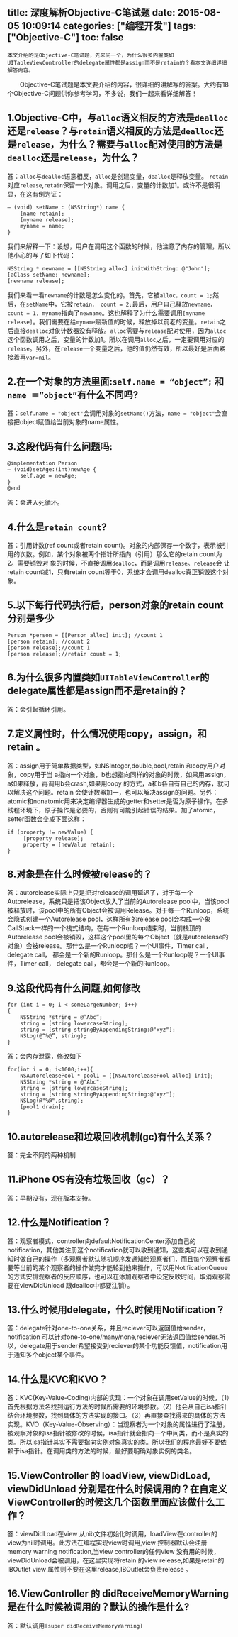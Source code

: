 title: 深度解析Objective-C笔试题
date: 2015-08-05 10:09:14
categories: ["编程开发"]
tags: ["Objective-C"]
toc: false
---
	本文介绍的是Objective-C笔试题，先来问一个，为什么很多内置类如UITableViewController的delegate属性都是assign而不是retain的？看本文详细详细解答内容。

&emsp;&emsp;Objective-C笔试题是本文要介绍的内容，很详细的讲解写的答案。大约有18个Objective-C问题供你参考学习，不多说，我们一起来看详细解答！

## 1.Objective-C中，与`alloc`语义相反的方法是`dealloc`还是`release`？与`retain`语义相反的方法是`dealloc`还是`release`，为什么？需要与`alloc`配对使用的方法是`dealloc`还是`release`，为什么？
答：`alloc`与`dealloc`语意相反，`alloc`是创建变量，`dealloc`是释放变量。 `retain`对应`release`,`retain`保留一个对象。调用之后，变量的计数加1。或许不是很明显，在这有例为证：

```
— (void) setName : (NSString*) name {   
    [name retain];   
    [myname release];   
    myname = name;   
}
```
我们来解释一下：设想，用户在调用这个函数的时候，他注意了内存的管理，所以他小心的写了如下代码：

```
NSString * newname = [[NSString alloc] initWithString: @"John"];   
[aClass setName: newname];   
[newname release];
```
我们来看一看`newname`的计数是怎么变化的。首先，它被`alloc，count = 1;`然后，在`setName`中，它被`retain， count = 2;`最后，用户自己释放`newname，count = 1`，`myname`指向了`newname`。这也解释了为什么需要调用`[myname release]`。我们需要在给`myname`赋新值的时候，释放掉以前老的变量。`retain`之后直接`dealloc`对象计数器没有释放。`alloc`需要与`release`配对使用，因为`alloc`这个函数调用之后，变量的计数加1。所以在调用`alloc`之后，一定要调用对应的`release`。另外，在`release`一个变量之后，他的值仍然有效，所以最好是后面紧接着再`var=nil`。
<!-- more -->
## 2.在一个对象的方法里面:`self.name = “object”;` 和`name ＝”object”`有什么不同吗? 
答：`self.name = "object"`会调用对象的`setName()`方法，`name = "object"`会直接把object赋值给当前对象的name属性。  

## 3.这段代码有什么问题吗:

```
@implementation Person   
— (void)setAge:(int)newAge {   
    self.age = newAge;   
}   
@end
```
答：会进入死循环。

## 4.什么是`retain count`?
答：引用计数(ref count或者retain count)。对象的内部保存一个数字，表示被引用的次数。例如，某个对象被两个指针所指向（引用）那么它的retain count为2。需要销毁对 象的时候，不直接调用`dealloc`，而是调用`release`。`release`会 让retain count减1，只有retain count等于0，系统才会调用dealloc真正销毁这个对象。

## 5.以下每行代码执行后，person对象的retain count分别是多少

```
Person *person = [[Person alloc] init]; //count 1   
[person retain]; //count 2   
[person release];//count 1   
[person release];//retain count = 1;
```

## 6.为什么很多内置类如`UITableViewController`的delegate属性都是assign而不是retain的？  
答：会引起循环引用。

## 7.定义属性时，什么情况使用copy，assign，和retain 。  
答：assign用于简单数据类型，如NSInteger,double,bool,retain 和copy用户对象，copy用于当 a指向一个对象，b也想指向同样的对象的时候，如果用assign，a如果释放，再调用b会crash,如果用copy 的方式，a和b各自有自己的内存，就可以解决这个问题。retain 会使计数器加一，也可以解决assign的问题。另外：atomic和nonatomic用来决定编译器生成的getter和setter是否为原子操作。在多线程环境下，原子操作是必要的，否则有可能引起错误的结果。加了atomic，setter函数会变成下面这样：

```
if (property != newValue) {    
     [property release];         
     property = [newValue retain];    
}
```

## 8.对象是在什么时候被release的？  
答：autorelease实际上只是把对release的调用延迟了，对于每一个Autorelease，系统只是把该Object放入了当前的Autorelease pool中，当该pool被释放时，该pool中的所有Object会被调用Release。对于每一个Runloop，系统会隐式创建一个Autorelease pool，这样所有的release pool会构成一个象CallStack一样的一个栈式结构，在每一个Runloop结束时，当前栈顶的Autorelease pool会被销毁，这样这个pool里的每个Object（就是autorelease的对象）会被release。那什么是一个Runloop呢？一个UI事件，Timer call， delegate call， 都会是一个新的Runloop。那什么是一个Runloop呢？一个UI事件，Timer call， delegate call，都会是一个新的Runloop。

## 9.这段代码有什么问题,如何修改

```
for (int i = 0; i < someLargeNumber; i++)   
{   
    NSString *string = @”Abc”;   
    string = [string lowercaseString];   
    string = [string stringByAppendingString:@"xyz"];   
    NSLog(@“%@”, string);   
}
```

答：会内存泄露，修改如下

```
for(int i = 0; i<1000;i++){   
    NSAutoreleasePool * pool1 = [[NSAutoreleasePool alloc] init];   
    NSString *string = @"Abc";   
    string = [string lowercaseString];   
    string = [string stringByAppendingString:@"xyz"];   
    NSLog(@"%@",string);   
    [pool1 drain];   
}
```

## 10.autorelease和垃圾回收机制(gc)有什么关系？
答：完全不同的两种机制

## 11.iPhone OS有没有垃圾回收（gc）？
答：早期没有，现在版本支持。

## 12.什么是Notification？
答：观察者模式，controller向defaultNotificationCenter添加自己的notification，其他类注册这个notification就可以收到通知，这些类可以在收到通知时做自己的操作（多观察者默认随机顺序发通知给观察者们，而且每个观察者都要等当前的某个观察者的操作做完才能轮到他来操作，可以用NotificationQueue的方式安排观察者的反应顺序，也可以在添加观察者中设定反映时间，取消观察需要在viewDidUnload 跟dealloc中都要注销）。

## 13.什么时候用delegate，什么时候用Notification？
答：delegate针对one-to-one关系，并且reciever可以返回值给sender，notification 可以针对one-to-one/many/none,reciever无法返回值给sender.所以，delegate用于sender希望接受到reciever的某个功能反馈值，notification用于通知多个object某个事件。

## 14.什么是KVC和KVO？
答：KVC(Key-Value-Coding)内部的实现：一个对象在调用setValue的时候，（1）首先根据方法名找到运行方法的时候所需要的环境参数。（2）他会从自己isa指针结合环境参数，找到具体的方法实现的接口。（3）再直接查找得来的具体的方法实现。KVO（Key-Value-Observing）：当观察者为一个对象的属性进行了注册，被观察对象的isa指针被修改的时候，isa指针就会指向一个中间类，而不是真实的类。所以isa指针其实不需要指向实例对象真实的类。所以我们的程序最好不要依赖于isa指针。在调用类的方法的时候，最好要明确对象实例的类名。

## 15.ViewController 的 loadView, viewDidLoad, viewDidUnload 分别是在什么时候调用的？在自定义ViewController的时候这几个函数里面应该做什么工作？  
答：viewDidLoad在view 从nib文件初始化时调用，loadView在controller的view为nil时调用。此方法在编程实现view时调用,view 控制器默认会注册memory warning notification,当view controller的任何view 没有用的时候，viewDidUnload会被调用，在这里实现将retain 的view release,如果是retain的IBOutlet view 属性则不要在这里release,IBOutlet会负责release 。

## 16.ViewController 的 didReceiveMemoryWarning 是在什么时候被调用的？默认的操作是什么?  
答：默认调用`[super didReceiveMemoryWarning]` 